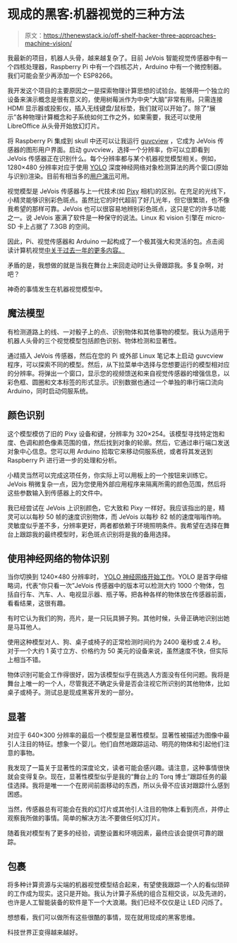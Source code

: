 # 现成的黑客:机器视觉的三种方法

> 原文：<https://thenewstack.io/off-shelf-hacker-three-approaches-machine-vision/>

我最新的项目，机器人头骨，越来越复杂了。目前 JeVois 智能视觉传感器中有一个四核处理器，Raspberry Pi 中有一个四核芯片，Arduino 中有一个微控制器。我们可能会至少再添加一个 ESP8266。

我开发这个项目的主要原因之一是探索物理计算思想的试验台。能够用一个独立的设备来演示概念是很有意义的，使用树莓派作为中央“大脑”非常有用。只需连接 HDMI 显示器或投影仪，插入无线键盘/鼠标垫，我们就可以开始了。除了“展示”各种物理计算概念和子系统如何工作之外，如果需要，我还可以使用 LibreOffice 从头骨开始放幻灯片。

将 Raspberry Pi 集成到 skull 中还可以让我运行 [guvcview](http://guvcview.sourceforge.net/) ，它成为 JeVois 传感器的图形用户界面。启动 guvcview，选择一个分辨率，你可以立即看到 JeVois 传感器正在识别什么。每个分辨率都与某个机器视觉模型相关。例如，1280×480 分辨率对应于使用 [YOLO](https://pjreddie.com/darknet/yolo/) 深度神经网络对象检测算法的两个窗口(原始与识别)渲染。目前有相当多的[用户演示](http://jevois.org/doc/UserDemos.html)可用。

视觉模型是 JeVois 传感器与上一代技术(如 [Pixy](http://charmedlabs.com/default/pixy-cmucam5/) 相机)的区别。在充足的光线下，小精灵能够识别彩色斑点。虽然比它的时代超前了好几光年，但它很繁琐，也不像我希望的那样可靠。JeVois 也可以很容易地辨别彩色斑点，这只是它的许多功能之一。说 JeVois 塞满了软件是一种保守的说法。Linux 和 vision 引擎在 micro-SD 卡上占据了 7.3GB 的空间。

因此，Pi、视觉传感器和 Arduino 一起构成了一个极其强大和灵活的包。点击阅读计算机视觉[中关于过去一年的更多内容。](http://www.themtank.org/a-year-in-computer-vision)

矛盾的是，我想做的就是当我在舞台上来回走动时让头骨跟踪我。多复杂啊，对吧？

神奇的事情发生在机器视觉模型中。

## 魔法模型

有检测道路上的线、一对骰子上的点、识别物体和其他事物的模型。我认为适用于机器人头骨的三个视觉模型包括颜色识别、物体检测和显著性。

通过插入 JeVois 传感器，然后在您的 Pi 或外部 Linux 笔记本上启动 guvcview 程序，可以探索不同的模型。然后，从下拉菜单中选择与您想要运行的模型相对应的分辨率。将弹出一个窗口，显示您的视频馈送和来自视觉传感器的增强信息，以彩色框、圆圈和文本标签的形式显示。识别数据也通过一个单独的串行端口流向 Arduino，同时启动伺服系统。

## 颜色识别

这个模型模仿了旧的 Pixy 设备和键，分辨率为 320×254。该模型寻找特定饱和度、色调和颜色像素范围的值，然后找到对象的轮廓。然后，它通过串行端口发送对象中心信息。您可以用 Arduino 拾取它来移动伺服系统，或者将其发送到 Raspberry Pi 进行进一步的处理和分析。

小精灵当然可以完成这项任务，你实际上可以用板上的一个按钮来训练它。JeVois 稍微复杂一点，因为您使用外部应用程序来隔离所需的颜色范围，然后将这些参数输入到传感器上的文件中。

我已经尝试在 JeVois 上识别颜色，它大致和 Pixy 一样好。我应该指出的是，精灵可以以每秒 50 帧的速度识别物体，而 JeVois 以每秒 82 帧的速度嗡嗡作响。灵敏度似乎差不多，分辨率更好，两者都依赖于环境照明条件。我希望在选择在舞台上跟踪我的最终模型时，彩色斑点识别将是我的备用选择。

## 使用神经网络的物体识别

当你切换到 1240×480 分辨率时， [YOLO 神经网络开始工作](http://machinethink.net/blog/object-detection-with-yolo/)。YOLO 是首字母缩略词，代表“你只看一次”JeVois 传感器中的版本可以检测大约 1000 个物体，包括自行车、汽车、人、电视显示器、瓶子等。把各种各样的物体放在传感器前面，看看结果，这很有趣。

有时它认为我们的狗，亮片，是一只玩具狮子狗。其他时候，头骨正确地识别出她是马耳他人。

使用这种模型对人、狗、桌子或椅子的正常检测时间约为 2400 毫秒或 2.4 秒。对于一个大约 1 英寸立方、价格约为 50 美元的设备来说，虽然速度不快，但实际上相当不错。

物体识别可能会工作得很好，因为该模型似乎在挑选人方面没有任何问题。我将是舞台上唯一的一个人，尽管我还不确定头骨是否会注视它所识别的其他物体，比如桌子或椅子。测试总是现成黑客开发的一部分。

## 显著

对应于 640×300 分辨率的最后一个模型是显著性模型。显著性被描述为图像中最引人注目的特征。想象一个婴儿。他们自然地跟踪运动、明亮的物体和引起他们注意的事物。

我发现了一篇关于显著性的深度论文，读者可能会感兴趣。请注意，这种事情很快就会变得复杂。现在，显著性模型似乎是我的“舞台上的 Torq 博士”跟踪任务的最佳选择。我将是唯一一个在房间前面移动的东西，所以头骨不应该对跟踪什么感到困惑。

当然，传感器总有可能会在我的幻灯片或其他引人注目的物体上看到亮点，并停止观察我所做的事情。简单的解决方法:不要做任何幻灯片。

随着我对模型有了更多的经验，调整设置和环境因素，最终应该会提供可靠的跟踪。

## 包裹

将多种计算资源与尖端的机器视觉模型结合起来，有望使我跟踪一个人的看似琐碎的工作成为现实。这只是开始。我认为计算子系统的组合互相交谈，以及先进的，也许是人工智能装备的软件是下一个大浪潮。我们已经不仅仅是让 LED 闪烁了。

想想看，我们可以做所有这些很酷的事情，现在就用现成的黑客思维。

科技世界正变得越来越好。

<svg xmlns:xlink="http://www.w3.org/1999/xlink" viewBox="0 0 68 31" version="1.1"><title>Group</title> <desc>Created with Sketch.</desc></svg>